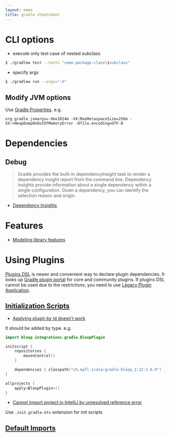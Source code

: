 ```yaml
---
layout: memo
title: gradle cheatsheet
---
```


# CLI options
- execute only test case of nested subclass
```sh
$ ./gradlew test --tests "some.package.class\$subclass"
```

- specify args
```sh
$ ./gradlew run --args="-h"
```

## Modify JVM options
Use [Gradle Properties](https://docs.gradle.org/current/userguide/build_environment.html). e.g.

```
org.gradle.jvmargs=-Xmx1024m -XX:MaxMetaspaceSize=256m -XX:+HeapDumpOnOutOfMemoryError -Dfile.encoding=UTF-8
```

# Dependencies
## Debug
> Gradle provides the built-in dependencyInsight task to render a dependency insight report from the command line. Dependency insights provide information about a single dependency within a single configuration. Given a dependency, you can identify the selection reason and origin.

- [Dependency Insights](https://docs.gradle.org/current/userguide/viewing_debugging_dependencies.html#dependency_insights)

# Features
- [Modeling library features](https://docs.gradle.org/current/userguide/feature_variants.html)

# Using Plugins
[Plugins DSL](https://docs.gradle.org/current/userguide/plugins.html#sec:plugins_block) is newer and convenient way to
declare plugin dependencies. It looks up [Gradle plugin portal](https://plugins.gradle.org/) for core and community plugins.
If plugins DSL cannot be used due to the restrictions, you need to use [Legacy Plugin Application](https://docs.gradle.org/current/userguide/plugins.html#sec:old_plugin_application).

## [Initialization Scripts](https://docs.gradle.org/current/userguide/init_scripts.html)
- [Applying plugin by id doesn't work](https://github.com/gradle/gradle/issues/1322)

It should be added by type. e.g.
```kotlin
import bloop.integrations.gradle.BloopPlugin

initscript {
    repositories {
        mavenCentral()
    }

    dependencies { classpath("ch.epfl.scala:gradle-bloop_2.12:1.6.0") }
}

allprojects {
    apply<BloopPlugin>()
}
```

- [Cannot import project in IntelliJ by unresolved reference error](https://github.com/gradle/gradle/issues/15946)

Use `.init.gradle.kts` extension for init scripts

## [Default Imports](https://docs.gradle.org/current/userguide/writing_build_scripts.html#script-default-imports)
